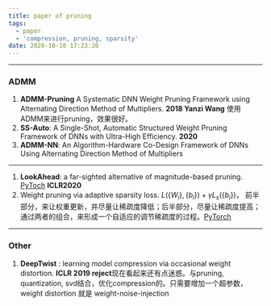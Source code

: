 ```yaml
---
title: paper of pruning
tags:
  - paper
  - 'compression, pruning, sparsity'
date: 2020-10-10 17:23:20
---
```




---
### ADMM
1. **ADMM-Pruning** A Systematic DNN Weight Pruning Framework using Alternating Direction Method of Multipliers. **2018 Yanzi Wang** 使用ADMM来进行pruning，效果很好。
2. **SS-Auto**: A Single-Shot, Automatic Structured Weight Pruning Framework of DNNs with Ultra-High Efficiency. **2020**
3. **ADMM-NN**: An Algorithm-Hardware Co-Design Framework of DNNs Using Alternating Direction Method of Multipliers
---
1. **LookAhead**: a far-sighted alternative of magnitude-based pruning. [PyToch](https://github.com/alinlab/lookahead_pruning) **ICLR2020**
2. Weight pruning via adaptive sparsity loss. $L(\{W_i\}, \{b_i\}) + \gamma L_s(\{b_i\})$， 前半部分，来让权重更新，并尽量让稀疏度降低；后半部分，尽量让稀疏度提高；通过两者的组合，来形成一个自适应的调节稀疏度的过程。[PyTorch](https://github.com/georgeretsi/SparsityLoss)
---
### Other
1. **DeepTwist** : learning model compression via occasional weight distortion. **ICLR 2019 reject**现在看起来还有点迷惑。与pruning, quantization, svd结合，优化compression的。只需要增加一个超参数，weight distortion 就是 weight-noise-injection